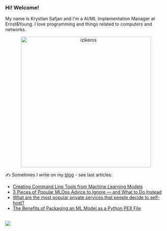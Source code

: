 ### Hi! Welcome!

<!-- INTRO -->
<p>My name is Krystian Safjan and I'm a AI/ML Implementation Manager at Ernst&Young. I love programming and things related to computers and networks.</p>

<!-- TECHNOLOGIES AND STATS -->
<center>
<!-- <p><img align="left" src="https://github-readme-stats.vercel.app/api/top-langs?username=izikeros&show_icons=true&locale=en&layout=compact" alt="izikeros" /></p> -->

<p>&nbsp;<img align="center" src="https://github-readme-stats.vercel.app/api?username=izikeros&count_private=true&show_icons=true" alt="izikeros" width="410" /></p>
</center>

<!-- MY WRITINGS -->
✍️ Sometimes I write on my [blog](http://safjan.com) - see last articles:
<!-- BLOG-POST-LIST:START -->
- [Creating Command Line Tools from Machine Learning Models](https://www.safjan.com/creating-command-line-tools-from-machine-learning-models/)
- [3 Pieces of Popular MLOps Advice to Ignore — and What to Do Instead](https://www.safjan.com/pieces-of-popular%20mlops-advice-to-ignore-what-to-do-instead/)
- [What are the most popular private services that people decide to self-host?](https://www.safjan.com/self-hosted-private-services/)
- [The Benefits of Packaging an ML Model as a Python PEX File](https://www.safjan.com/the-benefits-of-packaging-an-ml-model-as-a-python-pex-file/)
<!-- BLOG-POST-LIST:END -->

<!-- TROPHY -->
<br />
<img src="https://github-profile-trophy.vercel.app/?username=izikeros&theme=nord&no-frame=true&margin-w=10&column=7" />
